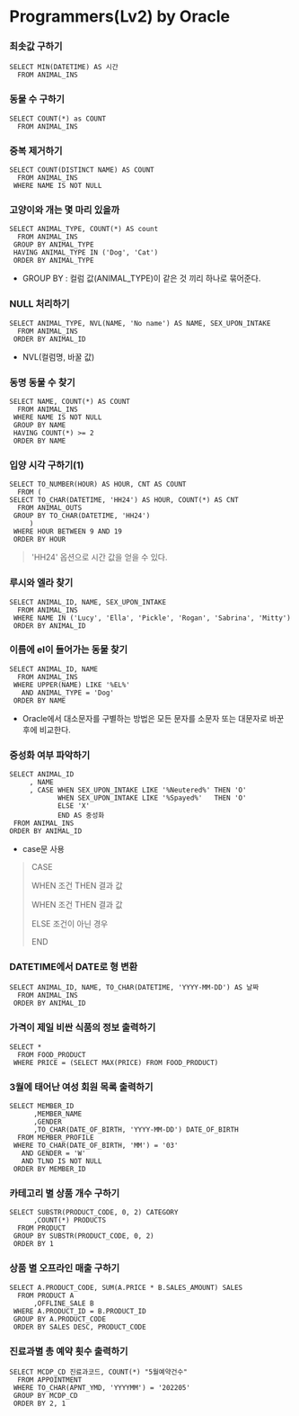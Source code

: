 # Programmers(Lv2) by Oracle

### 최솟값 구하기

```oracle
SELECT MIN(DATETIME) AS 시간
  FROM ANIMAL_INS
```



### 동물 수 구하기

```oracle
SELECT COUNT(*) as COUNT
  FROM ANIMAL_INS
```



### 중복 제거하기

```oracle
SELECT COUNT(DISTINCT NAME) AS COUNT
  FROM ANIMAL_INS
 WHERE NAME IS NOT NULL
```



### 고양이와 개는 몇 마리 있을까

```oracle
SELECT ANIMAL_TYPE, COUNT(*) AS count
  FROM ANIMAL_INS
 GROUP BY ANIMAL_TYPE
 HAVING ANIMAL_TYPE IN ('Dog', 'Cat')
 ORDER BY ANIMAL_TYPE
```

* GROUP BY : 컬럼 값(ANIMAL_TYPE)이 같은 것 끼리 하나로 묶어준다.



### NULL 처리하기

```oracle
SELECT ANIMAL_TYPE, NVL(NAME, 'No name') AS NAME, SEX_UPON_INTAKE
  FROM ANIMAL_INS
 ORDER BY ANIMAL_ID
```

* NVL(컬럼명, 바꿀 값)



### 동명 동물 수 찾기

```oracle
SELECT NAME, COUNT(*) AS COUNT
  FROM ANIMAL_INS
 WHERE NAME IS NOT NULL
 GROUP BY NAME
 HAVING COUNT(*) >= 2
 ORDER BY NAME
```



### 입양 시각 구하기(1)

```oracle
SELECT TO_NUMBER(HOUR) AS HOUR, CNT AS COUNT
  FROM (
SELECT TO_CHAR(DATETIME, 'HH24') AS HOUR, COUNT(*) AS CNT
  FROM ANIMAL_OUTS
 GROUP BY TO_CHAR(DATETIME, 'HH24')
     )
 WHERE HOUR BETWEEN 9 AND 19
 ORDER BY HOUR
```

> 'HH24' 옵션으로 시간 값을 얻을 수 있다.



### 루시와 엘라 찾기

```oracle
SELECT ANIMAL_ID, NAME, SEX_UPON_INTAKE
  FROM ANIMAL_INS
 WHERE NAME IN ('Lucy', 'Ella', 'Pickle', 'Rogan', 'Sabrina', 'Mitty')
 ORDER BY ANIMAL_ID
```



### 이름에 el이 들어가는 동물 찾기

```oracle
SELECT ANIMAL_ID, NAME
  FROM ANIMAL_INS
 WHERE UPPER(NAME) LIKE '%EL%'
   AND ANIMAL_TYPE = 'Dog'
 ORDER BY NAME
```

* Oracle에서 대소문자를 구별하는 방법은 모든 문자를 소문자 또는 대문자로 바꾼 후에 비교한다.



### 중성화 여부 파악하기

```oracle
SELECT ANIMAL_ID
     , NAME
     , CASE WHEN SEX_UPON_INTAKE LIKE '%Neutered%' THEN 'O'
            WHEN SEX_UPON_INTAKE LIKE '%Spayed%'   THEN 'O'
            ELSE 'X'
            END AS 중성화
 FROM ANIMAL_INS
ORDER BY ANIMAL_ID
```

* case문 사용

> CASE 
>
> WHEN 조건 THEN 결과 값
>
> WHEN 조건 THEN 결과 값
>
> ELSE 조건이 아닌 경우
>
> END



### DATETIME에서 DATE로 형 변환

```oracle
SELECT ANIMAL_ID, NAME, TO_CHAR(DATETIME, 'YYYY-MM-DD') AS 날짜
  FROM ANIMAL_INS
 ORDER BY ANIMAL_ID
```



### 가격이 제일 비싼 식품의 정보 출력하기

```Oracle
SELECT *
  FROM FOOD_PRODUCT
 WHERE PRICE = (SELECT MAX(PRICE) FROM FOOD_PRODUCT)
```



### 3월에 태어난 여성 회원 목록 출력하기

```Oracle
SELECT MEMBER_ID
      ,MEMBER_NAME
      ,GENDER
      ,TO_CHAR(DATE_OF_BIRTH, 'YYYY-MM-DD') DATE_OF_BIRTH
  FROM MEMBER_PROFILE
 WHERE TO_CHAR(DATE_OF_BIRTH, 'MM') = '03'
   AND GENDER = 'W'
   AND TLNO IS NOT NULL
 ORDER BY MEMBER_ID
```



### 카테고리 별 상품 개수 구하기

```Oracle
SELECT SUBSTR(PRODUCT_CODE, 0, 2) CATEGORY
      ,COUNT(*) PRODUCTS
  FROM PRODUCT
 GROUP BY SUBSTR(PRODUCT_CODE, 0, 2)
 ORDER BY 1
```



### 상품 별 오프라인 매출 구하기

```Oracle
SELECT A.PRODUCT_CODE, SUM(A.PRICE * B.SALES_AMOUNT) SALES
  FROM PRODUCT A
      ,OFFLINE_SALE B
 WHERE A.PRODUCT_ID = B.PRODUCT_ID
 GROUP BY A.PRODUCT_CODE
 ORDER BY SALES DESC, PRODUCT_CODE
```



### 진료과별 총 예약 횟수 출력하기

```Oracle
SELECT MCDP_CD 진료과코드, COUNT(*) "5월예약건수"
  FROM APPOINTMENT
 WHERE TO_CHAR(APNT_YMD, 'YYYYMM') = '202205'
 GROUP BY MCDP_CD
 ORDER BY 2, 1
```







